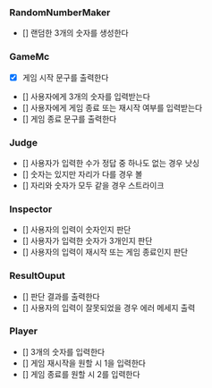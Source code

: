 ### RandomNumberMaker

- [] 랜덤한 3개의 숫자를 생성한다

### GameMc

- [x] 게임 시작 문구를 출력한다
- [] 사용자에게 3개의 숫자를 입력받는다
- [] 사용자에게 게임 종료 또는 재시작 여부를 입력받는다
- [] 게임 종료 문구를 출력한다

### Judge

- [] 사용자가 입력한 수가 정답 중 하나도 없는 경우 낫싱
- [] 숫자는 있지만 자리가 다를 경우 볼
- [] 자리와 숫자가 모두 같을 경우 스트라이크

### Inspector

- [] 사용자의 입력이 숫자인지 판단
- [] 사용자가 입력한 숫자가 3개인지 판단
- [] 사용자의 입력이 재시작 또는 게임 종료인지 판단

### ResultOuput

- [] 판단 결과를 출력한다
- [] 사용자의 입력이 잘못되었을 경우 에러 메세지 출력

### Player

- [] 3개의 숫자를 입력한다
- [] 게임 재시작을 원할 시 1을 입력한다
- [] 게임 종료를 원할 시 2를 입력한다
